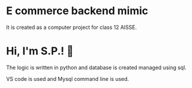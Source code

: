 
# E commerce backend mimic

It is created as a computer project for class 12 AISSE.


# Hi, I'm S.P.! 👋

The logic is written in python and database is created managed using sql. 

VS code is used and Mysql command line is used.
